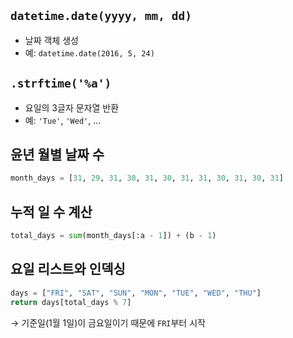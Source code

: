 ## `datetime.date(yyyy, mm, dd)`
- 날짜 객체 생성
- 예: `datetime.date(2016, 5, 24)`

## `.strftime('%a')`
- 요일의 3글자 문자열 반환
- 예: `'Tue'`, `'Wed'`, ...

## 윤년 월별 날짜 수
```python
month_days = [31, 29, 31, 30, 31, 30, 31, 31, 30, 31, 30, 31]
```

## 누적 일 수 계산
```python
total_days = sum(month_days[:a - 1]) + (b - 1)
```

## 요일 리스트와 인덱싱
```python
days = ["FRI", "SAT", "SUN", "MON", "TUE", "WED", "THU"]
return days[total_days % 7]
```
→ 기준일(1월 1일)이 금요일이기 때문에 `FRI`부터 시작
